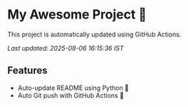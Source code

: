 # My Awesome Project 🚀

This project is automatically updated using GitHub Actions.

_Last updated: 2025-08-06 16:15:36 IST_

## Features
- Auto-update README using Python 🐍
- Auto Git push with GitHub Actions 🤖
